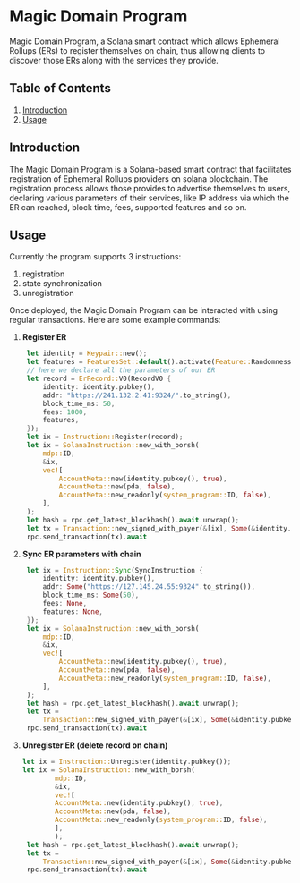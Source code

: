 
# Magic Domain Program

Magic Domain Program, a Solana smart contract which allows Ephemeral Rollups (ERs) to register themselves on chain, thus allowing clients to discover those ERs along with the services they provide. 

## Table of Contents

1. [Introduction](#introduction)
2. [Usage](#usage)

## Introduction

The Magic Domain Program is a Solana-based smart contract that facilitates registration of Ephemeral Rollups providers on solana blockchain. The registration process allows those provides to advertise themselves to users, declaring various parameters of their services, like IP address via which the ER can reached, block time, fees, supported features and so on.


## Usage

Currently the program supports 3 instructions:
1. registration
2. state synchronization
3. unregistration 

Once deployed, the Magic Domain Program can be interacted with using regular transactions. Here are some example commands:

1. **Register ER**

   ```rust
    let identity = Keypair::new();
    let features = FeaturesSet::default().activate(Feature::Randomness);
    // here we declare all the parameters of our ER
    let record = ErRecord::V0(RecordV0 {
        identity: identity.pubkey(),
        addr: "https://241.132.2.41:9324/".to_string(),
        block_time_ms: 50,
        fees: 1000,
        features,
    });
    let ix = Instruction::Register(record);
    let ix = SolanaInstruction::new_with_borsh(
        mdp::ID,
        &ix,
        vec![
            AccountMeta::new(identity.pubkey(), true),
            AccountMeta::new(pda, false),
            AccountMeta::new_readonly(system_program::ID, false),
        ],
    );
    let hash = rpc.get_latest_blockhash().await.unwrap();
    let tx = Transaction::new_signed_with_payer(&[ix], Some(&identity.pubkey()), &[identity], hash);
    rpc.send_transaction(tx).await
   ```

2. **Sync ER parameters with chain**

   ```rust
    let ix = Instruction::Sync(SyncInstruction {
        identity: identity.pubkey(),
        addr: Some("https://127.145.24.55:9324".to_string()),
        block_time_ms: Some(50),
        fees: None,
        features: None,
    });
    let ix = SolanaInstruction::new_with_borsh(
        mdp::ID,
        &ix,
        vec![
            AccountMeta::new(identity.pubkey(), true),
            AccountMeta::new(pda, false),
            AccountMeta::new_readonly(system_program::ID, false),
        ],
    );
    let hash = rpc.get_latest_blockhash().await.unwrap();
    let tx =
        Transaction::new_signed_with_payer(&[ix], Some(&identity.pubkey()), &[&identity], hash);
    rpc.send_transaction(tx).await

   ```

3. **Unregister ER (delete record on chain)**

   ```rust
   let ix = Instruction::Unregister(identity.pubkey());
   let ix = SolanaInstruction::new_with_borsh(
           mdp::ID,
           &ix,
           vec![
           AccountMeta::new(identity.pubkey(), true),
           AccountMeta::new(pda, false),
           AccountMeta::new_readonly(system_program::ID, false),
           ],
           );
    let hash = rpc.get_latest_blockhash().await.unwrap();
    let tx =
        Transaction::new_signed_with_payer(&[ix], Some(&identity.pubkey()), &[&identity], hash);
    rpc.send_transaction(tx).await
   ```

